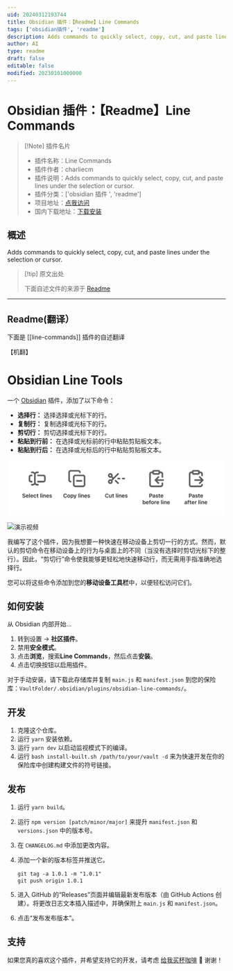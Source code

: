 ```yaml
---
uid: 20240312193744
title: Obsidian 插件：【Readme】Line Commands
tags: ['obsidian插件', 'readme']
description: Adds commands to quickly select, copy, cut, and paste lines under the selection or cursor.
author: AI
type: readme
draft: false
editable: false
modified: 20230101000000
---
```


# Obsidian 插件：【Readme】Line Commands

> [!Note] 插件名片
> - 插件名称：Line Commands
> - 插件作者：charliecm
> - 插件说明：Adds commands to quickly select, copy, cut, and paste lines under the selection or cursor.
> - 插件分类：['obsidian 插件 ', 'readme']
> - 项目地址：[点我访问](https://github.com/charliecm/obsidian-line-commands)
> - 国内下载地址：[下载安装](https://pkmer.cn/products/plugin/pluginMarket/?line-commands)

## 概述

Adds commands to quickly select, copy, cut, and paste lines under the selection or cursor.

> [!tip] 原文出处
>
>下面自述文件的来源于 [Readme](https://ghproxy.net/https://raw.githubusercontent.com/charliecm/obsidian-line-commands/main/README.md)

---

## Readme(翻译）

下面是 [[line-commands]] 插件的自述翻译

【机翻】

# Obsidian Line Tools

一个 [Obsidian](https://obsidian.md) 插件，添加了以下命令：

- **选择行：** 选择选择或光标下的行。
- **复制行：** 复制选择或光标下的行。
- **剪切行：** 剪切选择或光标下的行。
- **粘贴到行前：** 在选择或光标前的行中粘贴剪贴板文本。
- **粘贴到行后：** 在选择或光标后的行中粘贴剪贴板文本。

<img width="565" alt="上述每个命令的图标" src="https://raw.githubusercontent.com/charliecm/obsidian-line-commands/main/commands.png">

![演示视频](https://cdn.pkmer.cn/covers/line-commands_1_0.gif!pkmer)

我编写了这个插件，因为我想要一种快速在移动设备上剪切一行的方式。然而，默认的剪切命令在移动设备上的行为与桌面上的不同（当没有选择时剪切光标下的整行）。因此，“剪切行”命令使我能够更轻松地快速移动行，而无需用手指准确地选择行。

您可以将这些命令添加到您的**移动设备工具栏**中，以便轻松访问它们。

## 如何安装

从 Obsidian 内部开始...

1. 转到设置 → **社区插件**。
2. 禁用**安全模式**。
3. 点击**浏览**，搜索**Line Commands**，然后点击**安装**。
4. 点击切换按钮以启用插件。

对于手动安装，请下载此存储库并复制 `main.js` 和 `manifest.json` 到您的保险库：`VaultFolder/.obsidian/plugins/obsidian-line-commands/`。

## 开发

1. 克隆这个仓库。
2. 运行 `yarn` 安装依赖。
3. 运行 `yarn dev` 以启动监视模式下的编译。
4. 运行 `bash install-built.sh /path/to/your/vault -d` 来为快速开发在你的保险库中创建构建文件的符号链接。

## 发布

1. 运行 `yarn build`。
2. 运行 `npm version [patch/minor/major]` 来提升 `manifest.json` 和 `versions.json` 中的版本号。
3. 在 `CHANGELOG.md` 中添加更改内容。
4. 添加一个新的版本标签并推送它。

    ```
    git tag -a 1.0.1 -m "1.0.1"
    git push origin 1.0.1
    ```

5. 进入 GitHub 的“Releases”页面并编辑最新发布版本（由 GitHub Actions 创建）。将更改日志文本插入描述中，并确保附上 `main.js` 和 `manifest.json`。
6. 点击“发布发布版本”。

## 支持

如果您真的喜欢这个插件，并希望支持它的开发，请考虑 [给我买杯咖啡](https://www.buymeacoffee.com/charliecm) 🙂 谢谢！
